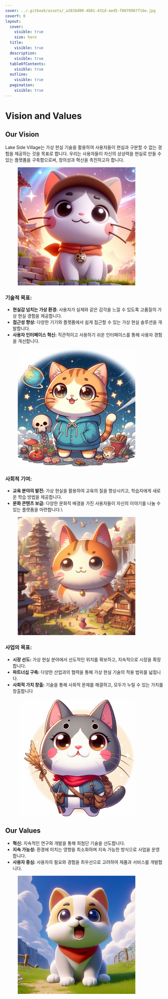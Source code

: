 ```yaml
---
cover: ../.gitbook/assets/_a283bd00-4b81-431d-aed5-f8070987f16e.jpg
coverY: 0
layout:
  cover:
    visible: true
    size: hero
  title:
    visible: true
  description:
    visible: true
  tableOfContents:
    visible: true
  outline:
    visible: true
  pagination:
    visible: true
---
```


# Vision and Values

## Our Vision

Lake Side Village는 가상 현실 기술을 활용하여 사용자들이 현실과 구분할 수 없는 경험을 제공하는 것을 목표로 합니다. 우리는 사용자들이 자신의 상상력을 현실로 만들 수 있는 플랫폼을 구축함으로써, 창의성과 혁신을 촉진하고자 합니다.

<figure><img src="../.gitbook/assets/_7498663d-2116-4aba-99e7-e4d0d6afb537.jpg" alt="" width="375"><figcaption></figcaption></figure>

### **기술적 목표:**

* **현실감 넘치는 가상 환경:** 사용자가 실제와 같은 감각을 느낄 수 있도록 고품질의 가상 현실 경험을 제공합니다.
* **접근성 향상:** 다양한 기기와 플랫폼에서 쉽게 접근할 수 있는 가상 현실 솔루션을 개발합니다.
* **사용자 인터페이스 혁신:** 직관적이고 사용하기 쉬운 인터페이스를 통해 사용자 경험을 개선합니다.

<figure><img src="../.gitbook/assets/_7b9d829e-28e3-4baa-a0bd-19db5853bf2c.jpg" alt="" width="375"><figcaption></figcaption></figure>

### **사회적 기여:**

* **교육 분야의 발전:** 가상 현실을 활용하여 교육의 질을 향상시키고, 학습자에게 새로운 학습 방법을 제공합니다.
* **문화 콘텐츠 보급:** 다양한 문화적 배경을 가진 사용자들이 자신의 이야기를 나눌 수 있는 플랫폼을 마련합니다.\


<figure><img src="../.gitbook/assets/_83ba6e5f-f8d9-4fb2-8e08-8522f24bd14d.jpg" alt="" width="375"><figcaption></figcaption></figure>

### **사업의 목표:**

* **시장 선도:** 가상 현실 분야에서 선도적인 위치를 확보하고, 지속적으로 시장을 확장합니다.
* **파트너십 구축:** 다양한 산업과의 협력을 통해 가상 현실 기술의 적용 범위를 넓힙니다.
* **사회적 가치 창출:** 기술을 통해 사회적 문제를 해결하고, 모두가 누릴 수 있는 가치를 창출합니다

<figure><img src="../.gitbook/assets/_d1dc37ab-ca4b-45f8-adbe-80067d444ec6.jpg" alt="" width="375"><figcaption></figcaption></figure>

## Our Values

* **혁신:** 지속적인 연구와 개발을 통해 최첨단 기술을 선도합니다.
* **지속 가능성:** 환경에 미치는 영향을 최소화하며 지속 가능한 방식으로 사업을 운영합니다.
* **사용자 중심:** 사용자의 필요와 경험을 최우선으로 고려하여 제품과 서비스를 개발합니다.

<figure><img src="../.gitbook/assets/_535bad7c-9b1f-440f-9a12-d085470b239e.jpg" alt="" width="375"><figcaption></figcaption></figure>
